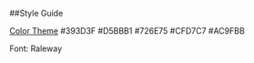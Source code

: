 ##Style Guide

[Color Theme](https://coolors.co/393d3f-d5bbb1-726e75-cfd7c7-ac9fbb)
#393D3F
#D5BBB1
#726E75
#CFD7C7
#AC9FBB

Font: Raleway
